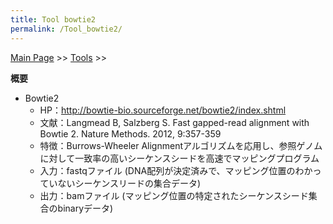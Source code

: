 ```yaml
---
title: Tool bowtie2
permalink: /Tool_bowtie2/
---
```


[Main Page](/Main_Page "wikilink") &gt;&gt; [Tools](/Tools "wikilink") &gt;&gt;

**概要**

-   Bowtie2
    -   HP：http://bowtie-bio.sourceforge.net/bowtie2/index.shtml
    -   文献：Langmead B, Salzberg S. Fast gapped-read alignment with Bowtie 2. Nature Methods. 2012, 9:357-359
    -   特徴：Burrows-Wheeler Alignmentアルゴリズムを応用し、参照ゲノムに対して一致率の高いシーケンスシードを高速でマッピングプログラム
    -   入力：fastqファイル (DNA配列が決定済みで、マッピング位置のわかっていないシーケンスリードの集合データ)
    -   出力：bamファイル (マッピング位置の特定されたシーケンスシード集合のbinaryデータ)
